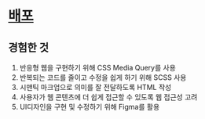 # [배포](https://kimdong-hun.github.io/ohou.se-store/)

## 경험한 것

1. 반응형 웹을 구현하기 위해 CSS Media Query를 사용 
2. 반복되는 코드를 줄이고 수정을 쉽게 하기 위해 SCSS 사용 
3. 시맨틱 마크업으로 의미를 잘 전달하도록 HTML 작성 
4. 사용자가 웹 콘텐츠에 더 쉽게 접근할 수 있도록 웹 접근성 고려 
5. UI디자인을 구현 및 수정하기 위해 Figma를 활용
